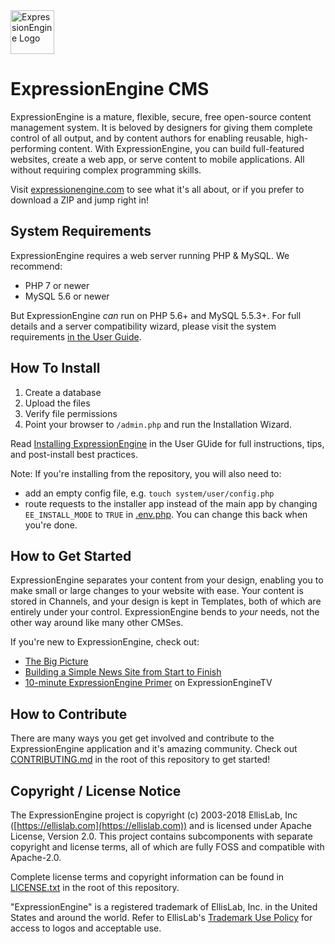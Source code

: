 <img src="https://expressionengine.com/asset/img/expressionengine-with-text.svg" alt="ExpressionEngine Logo" height="70" >

# ExpressionEngine CMS

ExpressionEngine is a mature, flexible, secure, free open-source content management system. It is beloved by designers for giving them complete control of all output, and by content authors for enabling reusable, high-performing content. With ExpressionEngine, you can build full-featured websites, create a web app, or serve content to mobile applications. All without requiring complex programming skills.

Visit [expressionengine.com](https://expressionengine.com/) to see what it's all about, or if you prefer to download a ZIP and jump right in!

## System Requirements

ExpressionEngine requires a web server running PHP & MySQL. We recommend:

- PHP 7 or newer
- MySQL 5.6 or newer

But ExpressionEngine _can_ run on PHP 5.6+ and MySQL 5.5.3+. For full details and a server compatibility wizard, please visit the system requirements [in the User Guide](https://docs.expressionengine.com/latest/installation/requirements.html).

## How To Install

1. Create a database
2. Upload the files
3. Verify file permissions
4. Point your browser to `/admin.php` and run the Installation Wizard.

Read [Installing ExpressionEngine](https://docs.expressionengine.com/latest/installation/installation.html) in the User GUide for full instructions, tips, and post-install best practices.

Note: If you're installing from the repository, you will also need to:

- add an empty config file, e.g. `touch system/user/config.php`
- route requests to the installer app instead of the main app by changing `EE_INSTALL_MODE` to `TRUE` in [.env.php](.env.php). You can change this back when you're done.

## How to Get Started

ExpressionEngine separates your content from your design, enabling you to make small or large changes to your website with ease. Your content is stored in Channels, and your design is kept in Templates, both of which are entirely under your control. ExpressionEngine bends to _your_ needs, not the other way around like many other CMSes.

If you're new to ExpressionEngine, check out:

- [The Big Picture](https://docs.expressionengine.com/latest/intro/the_big_picture.html)
- [Building a Simple News Site from Start to Finish](https://docs.expressionengine.com/latest/how_to/building_a_simple_news_site.html)
- [10-minute ExpressionEngine Primer](https://www.youtube.com/watch?v=qKaOirMRz2s) on ExpressionEngineTV

## How to Contribute

There are many ways you get get involved and contribute to the ExpressionEngine application and it's amazing community. Check out [CONTRIBUTING.md](CONTRIBUTING.md) in the root of this repository to get started!

## Copyright / License Notice

The ExpressionEngine project is copyright (c) 2003-2018 EllisLab, Inc ([https://ellislab.com](https://ellislab.com)) and is licensed under Apache License, Version 2.0. This project contains subcomponents with separate copyright and license terms, all of which are fully FOSS and compatible with Apache-2.0.

Complete license terms and copyright information can be found in [LICENSE.txt](LICENSE.txt) in the root of this repository.

"ExpressionEngine" is a registered trademark of EllisLab, Inc. in the United States and around the world. Refer to EllisLab's [Trademark Use Policy](https://ellislab.com/trademark-use-policy) for access to logos and acceptable use.
